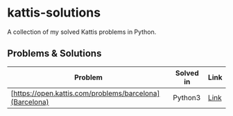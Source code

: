 # kattis-solutions
A collection of my solved Kattis problems in Python.
## Problems & Solutions
| Problem                          | Solved in    | Link                  |
|----------------------------------|--------------|-----------------------|
| [https://open.kattis.com/problems/barcelona](Barcelona)  | Python3            | [Link]() |




